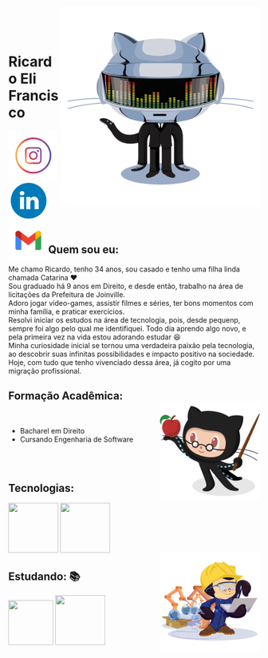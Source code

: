 <img align="right" width="400px" style="margin-top:-20px" src="/imgs/daftpunktocat-thomas.gif" width="200" height="400"/> </div>

</br>
</br>

<div dsplay="inline-block">
 
 <h1 align="left">Ricardo Eli Francisco</h1>
 <a href="https://www.instagram.com/ricardoelif">
    <img align="left" width="100px" src="/imgs/instagram.png" alt="instagram" style="vertical-align:top;">
  
  <a href="https://www.linkedin.com/in/ricardoelif">
    <img width="80px" src="/imgs/linkedin.png" alt="linkedin" style="vertical-align:top;">
  
 <a href = "mailto:contato@ricardoelca">
    <img align="left" width="80px" src="/imgs/email.png" alt="instagram" style="vertical-align:top;">
   </a>
</div>

</br>

 
## Quem sou eu:

Me chamo Ricardo, tenho 34 anos, sou casado e tenho uma filha linda chamada Catarina :heart: </br> 
Sou graduado há 9 anos em Direito, e desde então, trabalho na área de licitações da Prefeitura de Joinville. </br>
Adoro jogar video-games, assistir filmes e séries, ter bons momentos com minha família, e praticar exercícios. </br>
Resolvi iniciar os estudos na área de tecnologia, pois, desde pequenp, sempre foi algo pelo qual me identifiquei. Todo dia aprendo algo novo, e pela primeira vez na vida estou adorando estudar :laughing: </br>
Minha curiosidade inicial se tornou uma verdadeira paixão pela tecnologia, ao descobrir suas infinitas possibilidades e impacto positivo na sociedade. Hoje, com tudo que tenho vivenciado dessa área, já cogito  por uma migração profissional. 

## Formação Acadêmica:
<img align="right" width="200px" style="margin-top:-20px" src="/imgs/estudioso.png" width="50" height="200"/> </div>
</br>
* Bacharel em Direito
* Cursando Engenharia de Software
</br>
</br>



## Tecnologias: 

<img src="https://cdn.jsdelivr.net/gh/devicons/devicon/icons/html5/html5-original-wordmark.svg" width="100" height="100"/> <img src="https://cdn.jsdelivr.net/gh/devicons/devicon/icons/css3/css3-original-wordmark.svg" width="100" height="100"/> 

<img align="right" width="200px" style="margin-top:-20px" src="/imgs/trabalhador.png" width="50" height="200"/> </div>
<div dsplay="inline-block">

## Estudando: :books: 

<img src="https://cdn.jsdelivr.net/gh/devicons/devicon/icons/javascript/javascript-original.svg" width="90" height="90"/> <img src="https://cdn.jsdelivr.net/gh/devicons/devicon/icons/python/python-original-wordmark.svg" width="100" height="100"/>
</div>
